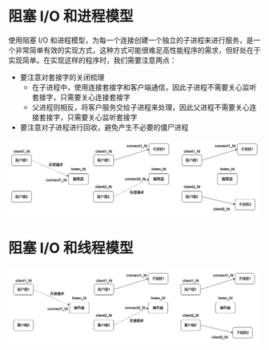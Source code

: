 # 阻塞 I/O 和进程模型

使用阻塞 I/O 和进程模型，为每一个连接创建一个独立的子进程来进行服务，是一个非常简单有效的实现方式，这种方式可能很难足高性能程序的需求，但好处在于实现简单。在实现这样的程序时，我们需要注意两点：

- 要注意对套接字的关闭梳理
  - 在子进程中，使用连接套接字和客户端通信，因此子进程不需要关心监听套接字，只需要关心连接套接字
  - 父进程则相反，将客户服务交给子进程来处理，因此父进程不需要关心连接套接字，只需要关心监听套接字
- 要注意对子进程进行回收，避免产生不必要的僵尸进程

![](./img/multi_process.png)

# 阻塞 I/O 和线程模型

![](./img/multi_thread.png)



























